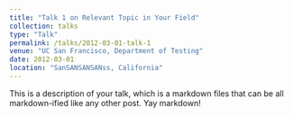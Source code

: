 ```yaml
---
title: "Talk 1 on Relevant Topic in Your Field"
collection: talks
type: "Talk"
permalink: /talks/2012-03-01-talk-1
venue: "UC San Francisco, Department of Testing"
date: 2012-03-01
location: "SanSANSANSANss, California"
---
```


This is a description of your talk, which is a markdown files that can be all markdown-ified like any other post. Yay markdown!
